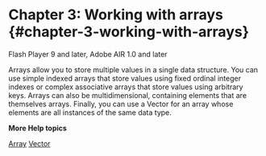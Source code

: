 # Chapter 3: Working with arrays {#chapter-3-working-with-arrays}

Flash Player 9 and later, Adobe AIR 1.0 and later

Arrays allow you to store multiple values in a single data structure. You can use simple indexed arrays that store values using fixed ordinal integer indexes or complex associative arrays that store values using arbitrary keys. Arrays can also be multidimensional, containing elements that are themselves arrays. Finally, you can use a Vector for an array whose elements are all instances of the same data type.

**More Help topics**

[Array](http://help.adobe.com/en_US/FlashPlatform/reference/actionscript/3/Array.html) [Vector](http://help.adobe.com/en_US/FlashPlatform/reference/actionscript/3/Vector.html)